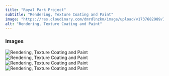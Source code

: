```yaml
---
title: "Royal Park Project"
subtitle: "Rendering, Texture Coating and Paint"
image: "https://res.cloudinary.com/dmrdlnzkm/image/upload/v1737682989/IMG_6726_woets0.jpg"
alt: "Rendering, Texture Coating and Paint"
---
```


### Images

![Rendering, Texture Coating and Paint](https://res.cloudinary.com/dmrdlnzkm/image/upload/v1737682995/IMG_6723_u2vxla.jpg) 
![Rendering, Texture Coating and Paint](https://res.cloudinary.com/dmrdlnzkm/image/upload/v1737682985/IMG_6722_qyz2xg.jpg) 
![Rendering, Texture Coating and Paint](https://res.cloudinary.com/dmrdlnzkm/image/upload/v1737682992/IMG_6725_ytugvu.jpg) 
![Rendering, Texture Coating and Paint](https://res.cloudinary.com/dmrdlnzkm/image/upload/v1737682987/IMG_6724_mkadcf.jpg) 
 

